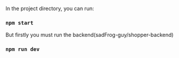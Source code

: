In the project directory, you can run:

### `npm start`

But firstly you must run the backend(sadFrog-guy/shopper-backend)

### `npm run dev`
